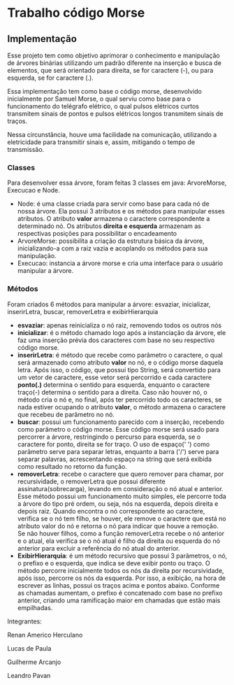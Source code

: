 <h1> Trabalho código Morse </h1>
<h2>Implementação</h2>
<p>Esse projeto tem como objetivo aprimorar o conhecimento e manipulação de árvores binárias utilizando um padrão diferente na inserção e busca de elementos, que será orientado para direita, se for caractere (-), ou para esquerda, se for caractere (.).</p>
<p>Essa implementação tem como base o código morse, desenvolvido inicialmente por Samuel Morse, o qual serviu como base para o funcionamento do telégrafo elétrico, o qual pulsos elétricos curtos transmitem sinais de pontos e pulsos elétricos longos transmitem sinais de traços. </p>
<p>Nessa circunstância, houve uma facilidade na comunicação, utilizando a eletricidade para transmitir sinais e, assim, mitigando o tempo de transmissão.


<h3>Classes</h3>
<p>Para desenvolver essa árvore, foram feitas 3 classes em java: ArvoreMorse, Execucao e Node.</p>
<ul>
<li>Node: é uma classe criada para servir como base para cada nó de nossa árvore. Ela possui 3 atributos e os métodos para manipular esses atributos. O atributo <strong>valor</strong> armazena o caractere correspondente a determinado nó. Os atributos <strong>direita e esquerda</strong> armazenam as respectivas posições para possibilitar o encadeamento</li>
<li>ArvoreMorse: possibilita a criação da estrutura básica da árvore, inicializando-a com a raiz vazia e acoplando os métodos para sua manipulação.</li>
<li>Execucao: instancia a árvore morse e cria uma interface para o usuário manipular a árvore.</li>
</ul>

<h3>Métodos</h3>
<p>Foram criados 6 métodos para manipular a árvore: esvaziar, inicializar, inserirLetra, buscar, removerLetra e exibirHierarquia</p>
<ul>
<li><strong>esvaziar</strong>: apenas reinicializa o nó raiz, removendo todos os outros nós</li>
<li><strong>inicializar</strong>: é o método chamado logo após a instanciação da árvore, ele faz uma inserção prévia dos caracteres com base no seu respectivo código morse.</li>
<li><strong>inserirLetra</strong>: é método que recebe como parâmetro o caractere, o qual será armazenado como atributo <strong>valor</strong> no nó, e o código morse daquela letra. Após isso, o código, que possui tipo String, será convertido para um vetor de caractere, esse vetor será percorrido e cada caractere <strong>ponto(.)</strong> determina o sentido para esquerda, enquanto o caractere traço(-) determina o sentido para a direita. Caso não houver nó, o método cria o nó e, no final, após ter percorrido todo os caracteres, se nada estiver ocupando o atributo <strong>valor</strong>, o método armazena o caractere que recebeu de parâmetro no nó.</li>
<li><strong>buscar</strong>: possui um funcionamento parecido com a inserção, recebendo como parâmetro o código morse. Esse código morse será usado para percorrer a árvore, restringindo o percurso para esquerda, se o caractere for ponto, direita se for traço. O uso de espaço(' ') como parâmetro serve para separar letras, enquanto a barra ('/') serve para separar palavras, acrescentando espaço na string que será exibida como resultado no retorno da função.</li>
<li><strong>removerLetra</strong>: recebe o caractere que quero remover para chamar, por recursividade, o removerLetra que possui diferente assinatura(sobrecarga), levando em consideração o nó atual e anterior. Esse método possui um funcionamento muito simples, ele percorre toda a árvore do tipo pré ordem, ou seja, nós na esquerda, depois direita e depois raiz. Quando encontra o nó correspondente ao caractere, verifica se o nó tem filho, se houver, ele remove o caractere que está no atributo valor do nó e retorna o nó para indicar que houve a remoção. Se não houver filhos, como a função removerLetra recebe o nó anterior e o atual, ela verifica se o nó atual é filho da direita ou esquerda do nó anterior para excluir a referência do nó atual do anterior. </li>
<li><Strong>ExibirHierarquia</Strong>: é um método recursivo que possui 3 parâmetros, o nó, o prefixo e o esquerda, que indica se deve exibir ponto ou traço. O método percorre inicialmente todos os nós da direita por recursividade, após isso, percorre os nós da esquerda. Por isso, a exibição, na hora de escrever as linhas, possui os traços acima e pontos abaixo. Conforme as chamadas aumentam, o prefixo é concatenado com base no prefixo anterior, criando uma ramificação maior em chamadas que estão mais empilhadas. </li>
</ul>

<p> Integrantes: </p>
<p>Renan Americo Herculano</p>
<p>Lucas de Paula</p>
<p>Guilherme Arcanjo</p>
<p>Leandro Pavan</p>